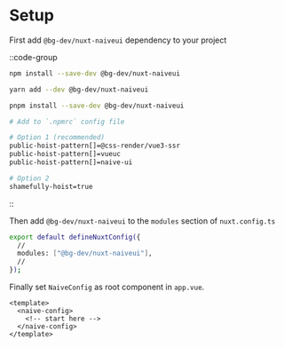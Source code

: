 # Setup

First add `@bg-dev/nuxt-naiveui` dependency to your project

::code-group

```bash [NPM]
npm install --save-dev @bg-dev/nuxt-naiveui
```

```bash [Yarn]
yarn add --dev @bg-dev/nuxt-naiveui
```

```bash [PNPM]
pnpm install --save-dev @bg-dev/nuxt-naiveui

# Add to `.npmrc` config file

# Option 1 (recommended)
public-hoist-pattern[]=@css-render/vue3-ssr
public-hoist-pattern[]=vueuc
public-hoist-pattern[]=naive-ui

# Option 2
shamefully-hoist=true
```
::

Then add `@bg-dev/nuxt-naiveui` to the `modules` section of `nuxt.config.ts`

```bash [nuxt.config.ts]
export default defineNuxtConfig({
  //
  modules: ["@bg-dev/nuxt-naiveui"],
  //
});
```

Finally set `NaiveConfig` as root component in `app.vue`.

```vue [app.vue]
<template>
  <naive-config>
    <!-- start here -->
  </naive-config>
</template>
```
